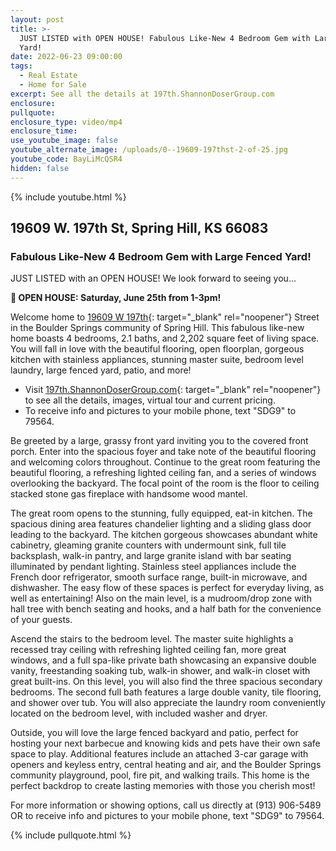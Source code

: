 ```yaml
---
layout: post
title: >-
  JUST LISTED with OPEN HOUSE! Fabulous Like-New 4 Bedroom Gem with Large Fenced
  Yard!
date: 2022-06-23 09:00:00
tags:
  - Real Estate
  - Home for Sale
excerpt: See all the details at 197th.ShannonDoserGroup.com
enclosure:
pullquote:
enclosure_type: video/mp4
enclosure_time:
use_youtube_image: false
youtube_alternate_image: /uploads/0--19609-197thst-2-of-25.jpg
youtube_code: BayLiMcQSR4
hidden: false
---
```

{% include youtube.html %}

## 19609 W. 197th St, Spring Hill, KS 66083

### Fabulous Like-New 4 Bedroom Gem with Large Fenced Yard\!

JUST LISTED with an OPEN HOUSE\! We look forward to seeing you…

**🎈 OPEN HOUSE: Saturday, June 25th from 1-3pm\!**

Welcome home to [19609 W 197th](http://197th.ShannonDoserGroup.com){: target="_blank" rel="noopener"} Street in the Boulder Springs community of Spring Hill. This fabulous like-new home boasts 4 bedrooms, 2.1 baths, and 2,202 square feet of living space. You will fall in love with the beautiful flooring, open floorplan, gorgeous kitchen with stainless appliances, stunning master suite, bedroom level laundry, large fenced yard, patio, and more\!

* Visit [197th.ShannonDoserGroup.com](http://197th.ShannonDoserGroup.com){: target="_blank" rel="noopener"} to see all the details, images, virtual tour and current pricing.
* To receive info and pictures to your mobile phone, text "SDG9" to 79564.

Be greeted by a large, grassy front yard inviting you to the covered front porch. Enter into the spacious foyer and take note of the beautiful flooring and welcoming colors throughout. Continue to the great room featuring the beautiful flooring, a refreshing lighted ceiling fan, and a series of windows overlooking the backyard. The focal point of the room is the floor to ceiling stacked stone gas fireplace with handsome wood mantel.

The great room opens to the stunning, fully equipped, eat-in kitchen. The spacious dining area features chandelier lighting and a sliding glass door leading to the backyard. The kitchen gorgeous showcases abundant white cabinetry, gleaming granite counters with undermount sink, full tile backsplash, walk-in pantry, and large granite island with bar seating illuminated by pendant lighting. Stainless steel appliances include the French door refrigerator, smooth surface range, built-in microwave, and dishwasher. The easy flow of these spaces is perfect for everyday living, as well as entertaining\! Also on the main level, is a mudroom/drop zone with hall tree with bench seating and hooks, and a half bath for the convenience of your guests.

Ascend the stairs to the bedroom level. The master suite highlights a recessed tray ceiling with refreshing lighted ceiling fan, more great windows, and a full spa-like private bath showcasing an expansive double vanity, freestanding soaking tub, walk-in shower, and walk-in closet with great built-ins. On this level, you will also find the three spacious secondary bedrooms. The second full bath features a large double vanity, tile flooring, and shower over tub. You will also appreciate the laundry room conveniently located on the bedroom level, with included washer and dryer.

Outside, you will love the large fenced backyard and patio, perfect for hosting your next barbecue and knowing kids and pets have their own safe space to play. Additional features include an attached 3-car garage with openers and keyless entry, central heating and air, and the Boulder Springs community playground, pool, fire pit, and walking trails. This home is the perfect backdrop to create lasting memories with those you cherish most\!

For more information or showing options, call us directly at (913) 906-5489 OR to receive info and pictures to your mobile phone, text "SDG9" to 79564.

{% include pullquote.html %}

